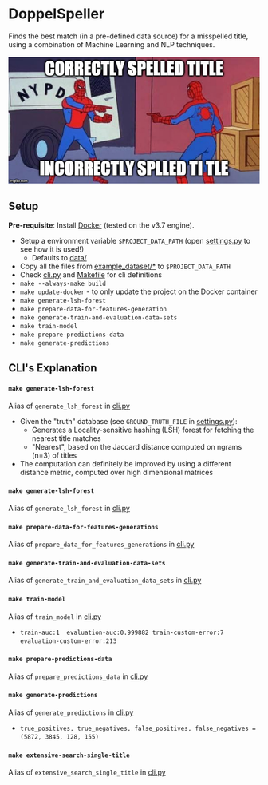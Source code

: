 # DoppelSpeller

Finds the best match (in a pre-defined data source) for a misspelled title,
using a combination of Machine Learning and NLP techniques.<br/><br/>
![Project description](./description.jpg)

## Setup
**Pre-requisite**: Install [Docker](https://docs.docker.com/install/) (tested on the v3.7 engine).
* Setup a environment variable `$PROJECT_DATA_PATH` (open [settings.py](./doppelspeller/settings.py) to see how it is used!)
    - Defaults to [data/](./data/)
* Copy all the files from [example_dataset/*](./example_dataset/) to `$PROJECT_DATA_PATH`
* Check [cli.py](./doppelspeller/cli.py) and [Makefile](./Makefile) for cli definitions
* `make --always-make build`
* `make update-docker` - to only update the project on the Docker container
* `make generate-lsh-forest`
* `make prepare-data-for-features-generation`
* `make generate-train-and-evaluation-data-sets`
* `make train-model`
* `make prepare-predictions-data`
* `make generate-predictions`

## CLI's Explanation
#### `make generate-lsh-forest`
Alias of `generate_lsh_forest` in [cli.py](./doppelspeller/cli.py)
* Given the "truth" database (see `GROUND_TRUTH_FILE` in [settings.py](./doppelspeller/settings.py)):
    - Generates a Locality-sensitive hashing (LSH) forest for fetching the nearest title matches
    - "Nearest", based on the Jaccard distance computed on ngrams (n=3) of titles
* The computation can definitely be improved by using a different distance metric, computed over high dimensional matrices

#### `make generate-lsh-forest`
Alias of `generate_lsh_forest` in [cli.py](./doppelspeller/cli.py)

#### `make prepare-data-for-features-generations`
Alias of `prepare_data_for_features_generations` in [cli.py](./doppelspeller/cli.py)

#### `make generate-train-and-evaluation-data-sets`
Alias of `generate_train_and_evaluation_data_sets` in [cli.py](./doppelspeller/cli.py)

#### `make train-model`
Alias of `train_model` in [cli.py](./doppelspeller/cli.py)
* `train-auc:1	evaluation-auc:0.999882	train-custom-error:7	evaluation-custom-error:213`

#### `make prepare-predictions-data`
Alias of `prepare_predictions_data` in [cli.py](./doppelspeller/cli.py)

#### `make generate-predictions`
Alias of `generate_predictions` in [cli.py](./doppelspeller/cli.py)
* `true_positives, true_negatives, false_positives, false_negatives = (5872, 3845, 128, 155)`

#### `make extensive-search-single-title`
Alias of `extensive_search_single_title` in [cli.py](./doppelspeller/cli.py)
